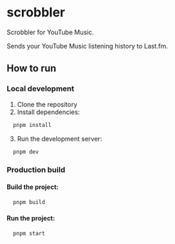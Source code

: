 # scrobbler

Scrobbler for YouTube Music.

Sends your YouTube Music listening history to Last.fm.

## How to run

### Local development

1. Clone the repository
2. Install dependencies:

```bash
  pnpm install
```

3. Run the development server:

```bash
  pnpm dev
```

### Production build

#### Build the project:

```bash
  pnpm build
```

#### Run the project:

```bash
  pnpm start
```
